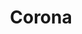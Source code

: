 ---
blog: https://coronalabs.com/blog
facebook: https://facebook.com/CoronaLabs
git: https://github.com/coronalabs
googleplus: https://plus.google.com/+Coronalabsinc
linkedin: https://linkedin.com/company/corona-labs
logohandle: coronalabs
sort: coronalabs
title: Corona
twitter: https://x.com/coronalabs
website: https://coronalabs.com/
youtube: https://youtube.com/user/CoronaLabs
---